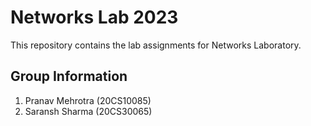 # Networks Lab 2023  
This repository contains the lab assignments for Networks Laboratory.  
## Group Information  
1. Pranav Mehrotra (20CS10085)  
2. Saransh Sharma (20CS30065)  

